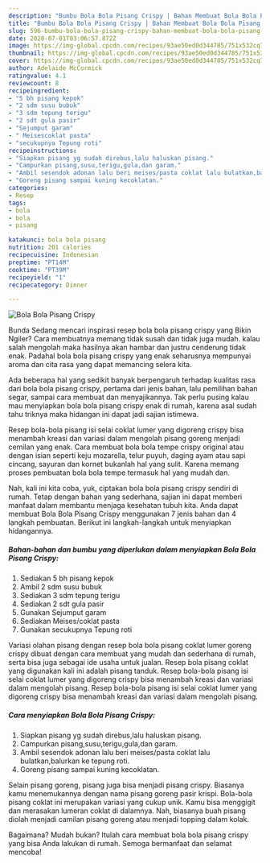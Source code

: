 ```yaml
---
description: "Bumbu Bola Bola Pisang Crispy | Bahan Membuat Bola Bola Pisang Crispy Yang Paling Enak"
title: "Bumbu Bola Bola Pisang Crispy | Bahan Membuat Bola Bola Pisang Crispy Yang Paling Enak"
slug: 596-bumbu-bola-bola-pisang-crispy-bahan-membuat-bola-bola-pisang-crispy-yang-paling-enak
date: 2020-07-01T03:06:57.872Z
image: https://img-global.cpcdn.com/recipes/93ae50ed0d344785/751x532cq70/bola-bola-pisang-crispy-foto-resep-utama.jpg
thumbnail: https://img-global.cpcdn.com/recipes/93ae50ed0d344785/751x532cq70/bola-bola-pisang-crispy-foto-resep-utama.jpg
cover: https://img-global.cpcdn.com/recipes/93ae50ed0d344785/751x532cq70/bola-bola-pisang-crispy-foto-resep-utama.jpg
author: Adelaide McCormick
ratingvalue: 4.1
reviewcount: 8
recipeingredient:
- "5 bh pisang kepok"
- "2 sdm susu bubuk"
- "3 sdm tepung terigu"
- "2 sdt gula pasir"
- "Sejumput garam"
- " Meisescoklat pasta"
- "secukupnya Tepung roti"
recipeinstructions:
- "Siapkan pisang yg sudah direbus,lalu haluskan pisang."
- "Campurkan pisang,susu,terigu,gula,dan garam."
- "Ambil sesendok adonan lalu beri meises/pasta coklat lalu bulatkan,balurkan ke tepung roti."
- "Goreng pisang sampai kuning kecoklatan."
categories:
- Resep
tags:
- bola
- bola
- pisang

katakunci: bola bola pisang 
nutrition: 201 calories
recipecuisine: Indonesian
preptime: "PT14M"
cooktime: "PT39M"
recipeyield: "1"
recipecategory: Dinner

---
```



![Bola Bola Pisang Crispy](https://img-global.cpcdn.com/recipes/93ae50ed0d344785/751x532cq70/bola-bola-pisang-crispy-foto-resep-utama.jpg)

Bunda Sedang mencari inspirasi resep bola bola pisang crispy yang Bikin Ngiler? Cara membuatnya memang tidak susah dan tidak juga mudah. kalau salah mengolah maka hasilnya akan hambar dan justru cenderung tidak enak. Padahal bola bola pisang crispy yang enak seharusnya mempunyai aroma dan cita rasa yang dapat memancing selera kita.

Ada beberapa hal yang sedikit banyak berpengaruh terhadap kualitas rasa dari bola bola pisang crispy, pertama dari jenis bahan, lalu pemilihan bahan segar, sampai cara membuat dan menyajikannya. Tak perlu pusing kalau mau menyiapkan bola bola pisang crispy enak di rumah, karena asal sudah tahu triknya maka hidangan ini dapat jadi sajian istimewa.

Resep bola-bola pisang isi selai coklat lumer yang digoreng crispy bisa menambah kreasi dan variasi dalam mengolah pisang goreng menjadi cemilan yang enak. Cara membuat bola bola tempe crispy original atau dengan isian seperti keju mozarella, telur puyuh, daging ayam atau sapi cincang, sayuran dan kornet bukanlah hal yang sulit. Karena memang proses pembuatan bola bola tempe termasuk hal yang mudah dan.


Nah, kali ini kita coba, yuk, ciptakan bola bola pisang crispy sendiri di rumah. Tetap dengan bahan yang sederhana, sajian ini dapat memberi manfaat dalam membantu menjaga kesehatan tubuh kita. Anda dapat membuat Bola Bola Pisang Crispy menggunakan 7 jenis bahan dan 4 langkah pembuatan. Berikut ini langkah-langkah untuk menyiapkan hidangannya.

<!--inarticleads1-->

##### Bahan-bahan dan bumbu yang diperlukan dalam menyiapkan Bola Bola Pisang Crispy:

1. Sediakan 5 bh pisang kepok
1. Ambil 2 sdm susu bubuk
1. Sediakan 3 sdm tepung terigu
1. Sediakan 2 sdt gula pasir
1. Gunakan Sejumput garam
1. Sediakan  Meises/coklat pasta
1. Gunakan secukupnya Tepung roti


Variasi olahan pisang dengan resep bola bola pisang coklat lumer goreng crispy dibuat dengan cara membuat yang mudah dan sederhana di rumah, serta bisa juga sebagai ide usaha untuk jualan. Resep bola pisang coklat yang digunakan kali ini adalah pisang tanduk. Resep bola-bola pisang isi selai coklat lumer yang digoreng crispy bisa menambah kreasi dan variasi dalam mengolah pisang. Resep bola-bola pisang isi selai coklat lumer yang digoreng crispy bisa menambah kreasi dan variasi dalam mengolah pisang. 

<!--inarticleads2-->

##### Cara menyiapkan Bola Bola Pisang Crispy:

1. Siapkan pisang yg sudah direbus,lalu haluskan pisang.
1. Campurkan pisang,susu,terigu,gula,dan garam.
1. Ambil sesendok adonan lalu beri meises/pasta coklat lalu bulatkan,balurkan ke tepung roti.
1. Goreng pisang sampai kuning kecoklatan.


Selain pisang goreng, pisang juga bisa menjadi pisang crispy. Biasanya kamu menemukannya dengan nama pisang goreng pasir krispi. Bola-bola pisang coklat ini merupakan variasi yang cukup unik. Kamu bisa menggigit dan merasakan lumeran coklat di dalamnya. Nah, biasanya buah pisang diolah menjadi camilan pisang goreng atau menjadi topping dalam kolak. 

Bagaimana? Mudah bukan? Itulah cara membuat bola bola pisang crispy yang bisa Anda lakukan di rumah. Semoga bermanfaat dan selamat mencoba!
